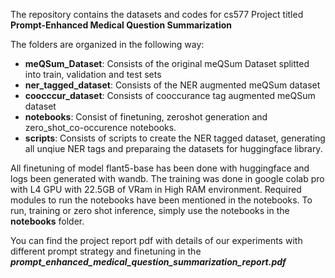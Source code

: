 The repository contains the datasets and codes for cs577 Project titled **Prompt-Enhanced Medical Question Summarization**

The folders are organized in the following way:
- **meQSum_Dataset**: Consists of the original meQSum Dataset splitted into train, validation and test sets
- **ner_tagged_dataset**: Consists of the NER augmented meQSum dataset
- **coocccur_dataset**: Consists of cooccurance tag augmented meQSum dataset
- **notebooks**: Consist of finetuning, zeroshot generation and zero_shot_co-occurence notebooks. 
- **scripts**:  Consists of scripts to create the NER tagged dataset, generating all unqiue NER tags and preparaing the datasets for huggingface library.

All finetuning of model flant5-base has been done with huggingface and logs been generated with wandb. The training was done in google colab pro with L4 GPU with 22.5GB of VRam in High RAM environment. Required modules to run the notebooks have been mentioned in the notebooks. To run, training or zero shot inference, simply use the notebooks in the **notebooks** folder.

You can find the project report pdf with details of our experiments with different prompt strategy and finetuning in the ***prompt_enhanced_medical_question_summarization_report.pdf***
